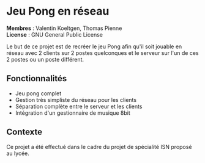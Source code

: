 # Jeu Pong en réseau
**Membres** : Valentin Koeltgen, Thomas Pienne  
**License** : GNU General Public License
 
Le but de ce projet est de recréer le jeu Pong afin qu'il soit jouable en réseau avec 2 clients sur 2 postes quelconques et le serveur sur l'un de ces 2 postes ou un poste différent.  

## Fonctionnalités
- Jeu pong complet
- Gestion très simpliste du réseau pour les clients
- Séparation complète entre le serveur et les clients
- Intégration d'un gestionnaire de musique 8bit

## Contexte
Ce projet a été effectué dans le cadre du projet de spécialité ISN proposé au lycée.
